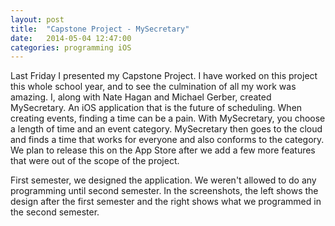 ```yaml
---
layout: post
title:  "Capstone Project - MySecretary"
date:   2014-05-04 12:47:00
categories: programming iOS
---
```


Last Friday I presented my Capstone Project. I have worked on this project this whole school year, and to see the culmination of all my work was amazing. I, along with Nate Hagan and Michael Gerber, created MySecretary. An iOS application that is the future of scheduling. When creating events, finding a time can be a pain. With MySecretary, you choose a length of time and an event category. MySecretary then goes to the cloud and finds a time that works for everyone and also conforms to the category. We plan to release this on the App Store after we add a few more features that were out of the scope of the project.

First semester, we designed the application. We weren't allowed to do any programming until second semester. In the screenshots, the left shows the design after the first semester and the right shows what we programmed in the second semester.